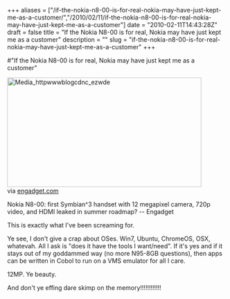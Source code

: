 +++
aliases = ["/if-the-nokia-n8-00-is-for-real-nokia-may-have-just-kept-me-as-a-customer/","/2010/02/11/if-the-nokia-n8-00-is-for-real-nokia-may-have-just-kept-me-as-a-customer"]
date = "2010-02-11T14:43:28Z"
draft = false
title = "If the Nokia N8-00 is for real, Nokia may have just kept me as a customer"
description = ""
slug = "if-the-nokia-n8-00-is-for-real-nokia-may-have-just-kept-me-as-a-customer"
+++

#"If the Nokia N8-00 is for real, Nokia may have just kept me as a customer"


 <div class="posterous_bookmarklet_entry">
 <div class='p_embed p_image_embed'>
<img alt="Media_httpwwwblogcdnc_ezwde" height="252" src="http://getfile0.posterous.com/getfile/files.posterous.com/conoroneill/EAprijifFlwiEfJmfChoeieBHxthEckkzqBoImojlBAgeupaehAmwzcEGwHh/media_httpwwwblogcdnc_ezwDE.jpg.scaled500.jpg" width="448" />
</div>
<div class="posterous_quote_citation">via <a href="http://www.engadget.com/2010/02/11/nokia-n8-00-first-symbian-3-handset-with-12-megapixel-camera-7/">engadget.com</a></div>
 <p>Nokia N8-00: first Symbian^3 handset with 12 megapixel camera, 720p video, and HDMI leaked in summer roadmap? -- Engadget
</p><p>This is exactly what I've been screaming for. 
</p><p>Ye see, I don't give a crap about OSes. Win7, Ubuntu, ChromeOS, OSX, whatevah. All I ask is "does it have the tools I want/need". If it's yes and if it stays out of my goddammed way (no more N95-8GB questions), then apps can be written in Cobol to run on a VMS emulator for all I care.
</p><p>12MP. Ye beauty.
</p><p>And don't ye effing dare skimp on the memory!!!!!!!!!!!!</p></div>
 